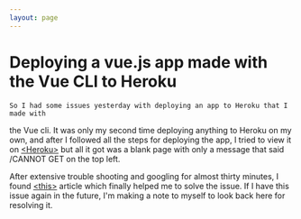 ```yaml
---
layout: page
---
```



# Deploying a vue.js app made with the Vue CLI to Heroku

    So I had some issues yesterday with deploying an app to Heroku that I made with
  the Vue cli. It was only my second time deploying anything to Heroku on my own, and
  after I followed all the steps for deploying the app, I tried to view it on [&lt;Heroku&gt;](https://christinas-vuejscalc.herokuapp.com/) but all it got was a blank page with only
  a message that said /CANNOT GET on the top left.

  After extensive trouble shooting and googling for almost thirty minutes, I found [&lt;this&gt;](https://medium.com/netscape/deploying-a-vue-js-2-x-app-to-heroku-in-5-steps-tutorial-a69845ace489) article which finally helped me to solve the issue. If I have this issue again in the future,
  I'm making a note to myself to look back here for resolving it.

